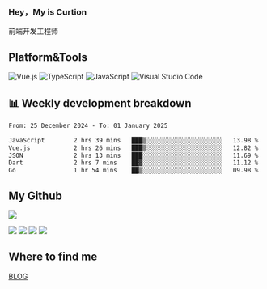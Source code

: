 ### Hey，My is Curtion
前端开发工程师
## Platform&Tools

![Vue.js](https://img.shields.io/badge/-Vue.js-4FC08D?style=flat-square&logo=Vue.js&logoColor=white)
![TypeScript](https://img.shields.io/badge/-TypeScript-007ACC?style=flat-square&logo=typescript&logoColor=white)
![JavaScript](https://img.shields.io/badge/-JavaScript-F7DF1E?style=flat-square&logo=javascript&logoColor=black)
![Visual Studio Code](https://img.shields.io/badge/-VSCode-007ACC?style=flat-square&logo=Visual-Studio-Code&logoColor=white)

## 📊 Weekly development breakdown

<!--START_SECTION:waka-->

```txt
From: 25 December 2024 - To: 01 January 2025

JavaScript        2 hrs 39 mins   ███▒░░░░░░░░░░░░░░░░░░░░░   13.98 %
Vue.js            2 hrs 26 mins   ███▒░░░░░░░░░░░░░░░░░░░░░   12.82 %
JSON              2 hrs 13 mins   ███░░░░░░░░░░░░░░░░░░░░░░   11.69 %
Dart              2 hrs 7 mins    ██▓░░░░░░░░░░░░░░░░░░░░░░   11.12 %
Go                1 hr 54 mins    ██▒░░░░░░░░░░░░░░░░░░░░░░   09.98 %
```

<!--END_SECTION:waka-->

## My Github

![](http://github-profile-summary-cards.vercel.app/api/cards/profile-details?username=curtion&theme=nord_bright)

![](http://github-profile-summary-cards.vercel.app/api/cards/stats?username=curtion&theme=nord_bright)
![](http://github-profile-summary-cards.vercel.app/api/cards/productive-time?username=curtion&theme=nord_bright&utcOffset=8)
![](http://github-profile-summary-cards.vercel.app/api/cards/repos-per-language?username=curtion&theme=nord_bright)
![](http://github-profile-summary-cards.vercel.app/api/cards/most-commit-language?username=curtion&theme=nord_bright)

## Where to find me

[BLOG](https://blog.3gxk.net)

